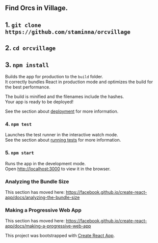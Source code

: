 ## Find Orcs in Village.

## 1. `git clone https://github.com/staminna/orcvillage`

## 2. `cd orcvillage`

## 3. `npm install`

Builds the app for production to the `build` folder.<br />
It correctly bundles React in production mode and optimizes the build for the best performance.

The build is minified and the filenames include the hashes.<br />
Your app is ready to be deployed!

See the section about [deployment](https://facebook.github.io/create-react-app/docs/deployment) for more information.


### 4. `npm test`

Launches the test runner in the interactive watch mode.<br />
See the section about [running tests](https://facebook.github.io/create-react-app/docs/running-tests) for more information.

### 5. `npm start`

Runs the app in the development mode.<br />
Open [http://localhost:3000](http://localhost:3000) to view it in the browser.

### Analyzing the Bundle Size

This section has moved here: https://facebook.github.io/create-react-app/docs/analyzing-the-bundle-size

### Making a Progressive Web App

This section has moved here: https://facebook.github.io/create-react-app/docs/making-a-progressive-web-app

This project was bootstrapped with [Create React App](https://github.com/facebook/create-react-app).
